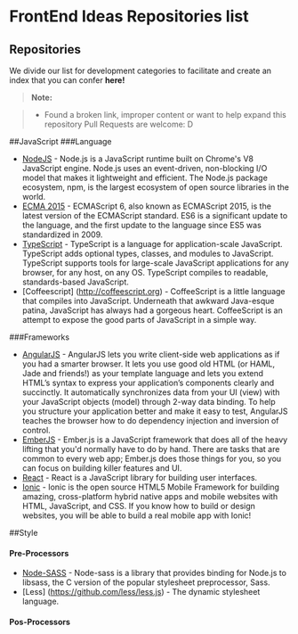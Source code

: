 FrontEnd Ideas Repositories list
===================

Repositories
-------------
We divide our list for development categories to facilitate and create an index that you can confer **here!**

> **Note:**

> - Found a broken link, improper content or want to help expand this repository Pull Requests are welcome: D

##JavaScript
###Language

* [NodeJS](https://github.com/nodejs/node) - 
	Node.js is a JavaScript runtime built on Chrome's V8 JavaScript engine. Node.js uses an event-driven, non-blocking I/O model that makes it lightweight and efficient. The Node.js package ecosystem, npm, is the largest ecosystem of open source libraries in the world.
* [ECMA 2015](https://github.com/lukehoban/es6features) -
	ECMAScript 6, also known as ECMAScript 2015, is the latest version of the ECMAScript standard. ES6 is a significant update to the language, and the first update to the language since ES5 was standardized in 2009.
* [TypeScript](https://github.com/Microsoft/TypeScript) -
	TypeScript is a language for application-scale JavaScript. TypeScript adds optional types, classes, and modules to JavaScript. TypeScript supports tools for large-scale JavaScript applications for any browser, for any host, on any OS. TypeScript compiles to readable, standards-based JavaScript. 
* [Coffeescript] (http://coffeescript.org) - 
	CoffeeScript is a little language that compiles into JavaScript. Underneath that awkward Java-esque patina, JavaScript has always had a gorgeous heart. CoffeeScript is an attempt to expose the good parts of JavaScript in a simple way.

###Frameworks

* [AngularJS](https://github.com/angular/angular.js) -
	AngularJS lets you write client-side web applications as if you had a smarter browser. It lets you use good old HTML (or HAML, Jade and friends!) as your template language and lets you extend HTML’s syntax to express your application’s components clearly and succinctly. It automatically synchronizes data from your UI (view) with your JavaScript objects (model) through 2-way data binding. To help you structure your application better and make it easy to test, AngularJS teaches the browser how to do dependency injection and inversion of control.
* [EmberJS](https://github.com/emberjs/ember.js) -
	Ember.js is a JavaScript framework that does all of the heavy lifting that you'd normally have to do by hand. There are tasks that are common to every web app; Ember.js does those things for you, so you can focus on building killer features and UI.
* [React](https://github.com/facebook/react) -
	React is a JavaScript library for building user interfaces.
* [Ionic](https://github.com/driftyco/ionic) - 
	Ionic is the open source HTML5 Mobile Framework for building amazing, cross-platform hybrid native apps and mobile websites with HTML, JavaScript, and CSS. If you know how to build or design websites, you will be able to build a real mobile app with Ionic!

##Style


#### Pre-Processors

 
* [Node-SASS](https://github.com/sass/node-sass) -
	Node-sass is a library that provides binding for Node.js to libsass, the C version of the popular stylesheet preprocessor, Sass.
* [Less] (https://github.com/less/less.js) -
	The dynamic stylesheet language. 


#### Pos-Processors

